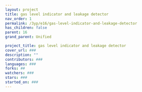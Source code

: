 ```yaml
---
layout: project
title: gas level indicator and leakage detector
nav_order: 1
permalink: /3yp/e16/gas-level-indicator-and-leakage-detector
has_children: false
parent: 16
grand_parent: Unified

project_title: gas level indicator and leakage detector
cover_url: ###
description: ""
contributors: ###
languages: ###
forks: ##
watchers: ###
stars: ###
started_on: ###
---
```

    